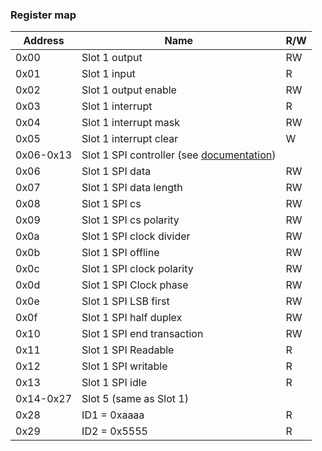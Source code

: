 ### Register map

| Address   | Name                                                         | R/W  |
| --------- | ------------------------------------------------------------ | ---- |
| 0x00      | Slot 1 output                                                | RW   |
| 0x01      | Slot 1 input                                                 | R    |
| 0x02      | Slot 1 output enable                                         | RW   |
| 0x03      | Slot 1 interrupt                                             | R    |
| 0x04      | Slot 1 interrupt mask                                        | RW   |
| 0x05      | Slot 1 interrupt clear                                       | W    |
| 0x06-0x13 | Slot 1 SPI controller (see [documentation](https://github.com/m-labs/misoc/blob/master/misoc/cores/spi2.py#L476)) |      |
| 0x06      | Slot 1 SPI data                                              | RW   |
| 0x07      | Slot 1 SPI data length                                       | RW   |
| 0x08      | Slot 1 SPI cs                                                | RW   |
| 0x09      | Slot 1 SPI cs polarity                                       | RW   |
| 0x0a      | Slot 1 SPI clock divider                                     | RW   |
| 0x0b      | Slot 1 SPI offline                                           | RW   |
| 0x0c      | Slot 1 SPI clock polarity                                    | RW   |
| 0x0d      | Slot 1 SPI Clock phase                                       | RW   |
| 0x0e      | Slot 1 SPI LSB first                                         | RW   |
| 0x0f      | Slot 1 SPI half duplex                                       | RW   |
| 0x10      | Slot 1 SPI end transaction                                   | RW   |
| 0x11      | Slot 1 SPI Readable                                          | R    |
| 0x12      | Slot 1 SPI writable                                          | R    |
| 0x13      | Slot 1 SPI idle                                              | R    |
| 0x14-0x27 | Slot 5 (same as Slot 1)                                      |      |
| 0x28      | ID1 = 0xaaaa                                                 | R    |
| 0x29      | ID2 = 0x5555                                                 | R    |

